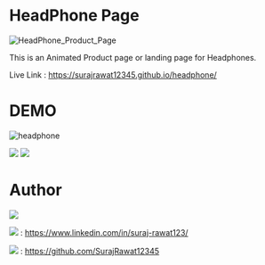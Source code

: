 # HeadPhone Page
![HeadPhone_Product_Page](https://github.com/SurajRawat12345/headphone/assets/115080037/b1819bcd-d75a-42b8-995d-9216932e887a)

This is an Animated Product page or landing page for Headphones.

Live Link : https://surajrawat12345.github.io/headphone/

# DEMO
![headphone](https://github.com/SurajRawat12345/headphone/assets/115080037/34338a29-b364-4468-9bdd-6e0a68afbf5f)

<img src="https://img.shields.io/badge/Page-Product%2FLanding-violet"> <img src="https://img.shields.io/badge/Headphones-red">

# Author
<img src="https://img.shields.io/badge/Author-Suraj_Rawat-blue?labelColor=%23E74C3C">

<img src="https://img.shields.io/badge/LinkedIn-crimson"> : https://www.linkedin.com/in/suraj-rawat123/

<img src="https://img.shields.io/badge/Github-crimson"> : https://github.com/SurajRawat12345

